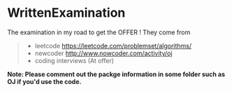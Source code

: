 # WrittenExamination

The examination in my road to get the OFFER !
They come from 
> * leetcode   https://leetcode.com/problemset/algorithms/
> * newcoder   http://www.nowcoder.com/activity/oj
> * coding interviews (At offer)

**Note: Please comment out the packge information in some folder such as OJ if you'd use the code.**
